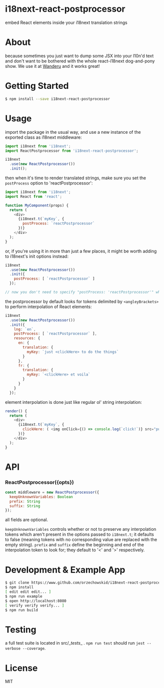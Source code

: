 # i18next-react-postprocessor

embed React elements inside your i18next translation strings

# About

because sometimes you just want to dump some JSX into your l10n'd text and don't want to be bothered with the whole react-i18next dog-and-pony show.  We use it at [Wanderu](https://www.wanderu.com/) and it works great!

# Getting Started

```sh
$ npm install --save i18next-react-postprocessor
```

# Usage

import the package in the usual way, and use a new instance of the exported class as i18next middleware:

```javascript
import i18next from 'i18next';
import ReactPostprocessor from 'i18next-react-postprocessor';

i18next
  .use(new ReactPostprocessor())
  .init();
```

then when it's time to render translated strings, make sure you set the `postProcess` option to 'reactPostprocessor':

```javascript
import i18next from 'i18next';
import React from 'react';

function MyComponent(props) {
  return (
    <div>
      {i18next.t(`myKey`, {
        postProcess: `reactPostprocessor`
      })}
    </div>
  );
}
```

or, if you're using it in more than just a few places, it might be worth adding to i18next's init options instead:

```javascript
i18next
  .use(new ReactPostprocessor())
  .init({
    postProcess: [ `reactPostprocessor` ]
  });

// now you don't need to specify "postProcess: 'reactPostprocessor'" when calling i18next.t
```

the postprocessor by default looks for tokens delimited by `<angleyBrackets>` to perform interpolation of React elements:

```javascript
i18next
  .use(new ReactPostprocessor())
  .init({
    lng: `en`,
    postProcess: [ `reactPostprocessor` ],
    resources: {
      en: {
        translation: {
          myKey: `just <clickHere> to do the things`
        }
      },
      fr: {
        translation: {
          myKey: `<clickHere> et voila`
        }
      }
    }
  });
```

element interpolation is done just like regular ol' string interpolation:

```javascript
render() {
  return (
    <div>
      {i18next.t(`myKey`, {
        clickHere: ( <img onClick={() => console.log(`click!`)} src="pug.jpg" /> )
      })}
    </div>
  );
}
```

# API

### ReactPostprocessor({opts})

```javascript
const middleware = new ReactPostprocessor({
  keepUnknownVariables: Boolean
  prefix: String
  suffix: String
});
```

all fields are optional.

`keepUnknownVariables` controls whether or not to preserve any interpolation tokens which aren't present in the options passed to `i18next.t`; it defaults to false (meaning tokens with no corresponding value are replaced with the empty string).  `prefix` and `suffix` define the beginning and end of the interpolation token to look for; they default to '<' and '>' respectively.

# Development & Example App

```sh
$ git clone https://www.github.com/orzechowskid/i18next-react-postprocessor
$ npm install
[ edit edit edit... ]
$ npm run example
$ open http://localhost:8080
[ verify verify verify... ]
$ npm run build
```

# Testing

a full test suite is located in src/\__tests__ .  `npm run test` should run `jest --verbose --coverage`.

# License

MIT
